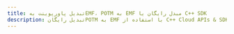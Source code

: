 ---title: تبدیل پاورپوینت بهEMF، POTM به EMF مبدل رایگان یا C++ SDKdescription: تبدیل رایگانPOTM به EMF با استفاده از C++ Cloud APIs & SDK. همچنین اسناد Microsoft PowerPoint را در Cloud ایجاد، ویرایش و رندر کنید.---